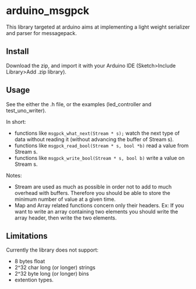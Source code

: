 # arduino_msgpck
This library targeted at arduino aims at implementing a light weight serializer and parser for messagepack.

## Install
Download the zip, and import it with your Arduino IDE (Sketch>Include Library>Add .zip library).

## Usage
See the either the .h file, or the examples (led_controller and test_uno_writer).

In short:
* functions like `msgpck_what_next(Stream * s);` watch the next type of data without reading it (without advancing the buffer of Stream s).
* functions like `msgpck_read_bool(Stream * s, bool *b)` read a value from Stream s.
* functions like `msgpck_write_bool(Stream * s, bool b)` write a value on Stream s.

Notes:
* Stream are used as much as possible in order not to add to much overhead with buffers. Therefore you should be able to store the minimum number of value at a given time.
* Map and Array related functions concern only their headers. Ex: If you want to write an array containing two elements you should write the array header, then write the two elements.


## Limitations
Currently the library does not support:
* 8 bytes float
* 2^32 char long (or longer) strings
* 2^32 byte long (or longer) bins
* extention types.
